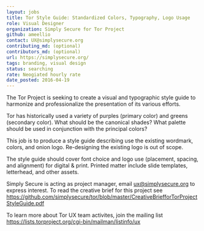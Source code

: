 ```yaml
---
layout: jobs
title: Tor Style Guide: Standardized Colors, Typography, Logo Usage
role: Visual Designer 
organization: Simply Secure for Tor Project
github: ameellio
contact: UX@simplysecure.org
contributing_md: (optional) 
contributors_md: (optional) 
url: https://simplysecure.org/
tags: branding, visual design
status: searching  
rate: Neogiated hourly rate
date_posted: 2016-04-19
---
```

The Tor Project is seeking to create a visual and typographic style guide to harmonize and professionalize the presentation of its various efforts. 

Tor has historically used a variety of purples (primary color) and greens (secondary color). What should be the canonical shades? What palette should be used in conjunction with the principal colors?

This job is to produce a style guide describing use the existing wordmark, colors, and onion logo.  Re-designing the existing logo is out of scope.

The style guide should cover font choice and logo use (placement, spacing, and alignment) for digital & print. Printed matter include slide templates, letterhead, and other assets.

Simply Secure is acting as project manager, email ux@simplysecure.org to express interest. To read the creative brief for this project see https://github.com/simplysecure/tor/blob/master/CreativeBriefforTorProjectStyleGuide.pdf

To learn more about Tor UX team activites, join the mailing list https://lists.torproject.org/cgi-bin/mailman/listinfo/ux


